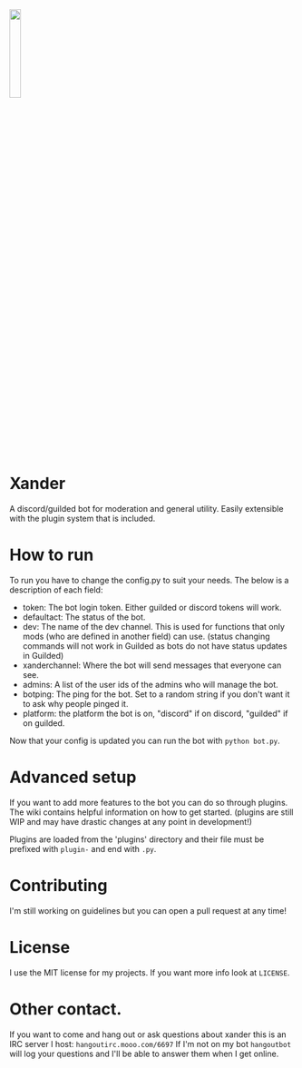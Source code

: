 <img src="https://user-images.githubusercontent.com/78437178/236541048-447c112d-4df4-4427-b617-c66a0322cb28.png"  width="20%" height="20%">  

# Xander
A discord/guilded bot for moderation and general utility.  Easily extensible with the plugin system that is included.

# How to run
To run you have to change the config.py to suit your needs.  The below is a description of each field:  
 - token: The bot login token.  Either guilded or discord tokens will work.
 - defaultact: The status of the bot.
 - dev: The name of the dev channel.  This is used for functions that only mods (who are defined in another field) can use.  (status changing commands will not work in Guilded as bots do not have status updates in Guilded)
 - xanderchannel: Where the bot will send messages that everyone can see.
 - admins: A list of the user ids of the admins who will manage the bot.
 - botping: The ping for the bot.  Set to a random string if you don't want it to ask why people pinged it.
 - platform: the platform the bot is on, "discord" if on discord, "guilded" if on guilded.  

Now that your config is updated you can run the bot with `python bot.py`.  

# Advanced setup
If you want to add more features to the bot you can do so through plugins.  The wiki contains helpful information on how to get started.  (plugins are still WIP and may have drastic changes at any point in development!)

Plugins are loaded from the 'plugins' directory and their file must be prefixed with `plugin-` and end with `.py`.

# Contributing
I'm still working on guidelines but you can open a pull request at any time!

# License
I use the MIT license for my projects.  If you want more info look at `LICENSE`.

# Other contact.
If you want to come and hang out or ask questions about xander this is an IRC server I host: `hangoutirc.mooo.com/6697`  If I'm not on my bot `hangoutbot` will log your questions and I'll be able to answer them when I get online.
